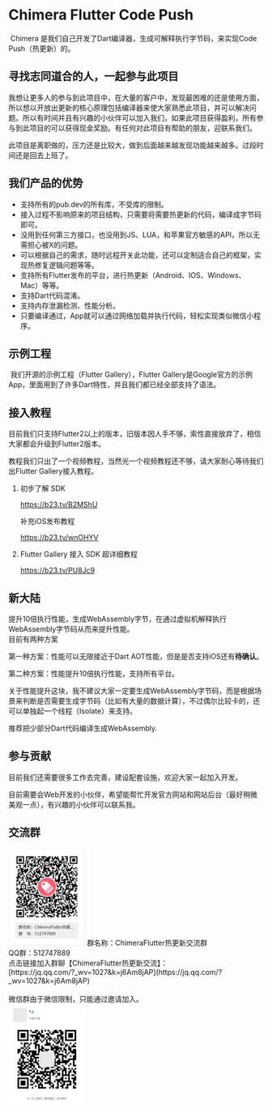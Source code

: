 # Chimera Flutter Code Push

​		Chimera 是我们自己开发了Dart编译器，生成可解释执行字节码，来实现Code Push（热更新）的。

## 寻找志同道合的人，一起参与此项目

​		我想让更多人的参与到此项目中，在大量的客户中，发现最困难的还是使用方面，所以想以开放出更新的核心原理包括编译器来使大家熟悉此项目，并可以解决问题。所以有时间并且有兴趣的小伙伴可以加入我们，如果此项目获得盈利，所有参与到此项目的可以获得现金奖励。有任何对此项目有帮助的朋友，迎联系我们。

​		此项目是离职做的，压力还是比较大，做到后面越来越发现功能越来越多。过段时间还是回去上班了。


## 我们产品的优势

- 支持所有的pub.dev的所有库，不受库的限制。
- 接入过程不影响原来的项目结构，只需要将需要热更新的代码，编译成字节码即可。
- 没用到任何第三方接口，也没用到JS、LUA，和苹果官方敏感的API，所以无需担心被X的问题。
- 可以根据自己的需求，随时远程开关此功能，还可以定制适合自己的框架，实现热修复逻辑问题等等。
- 支持所有Flutter发布的平台，进行热更新（Android、IOS、Windows、Mac）等等。
- 支持Dart代码混淆。
- 支持内存泄漏检测、性能分析。
- 只要编译通过，App就可以通过网络加载并执行代码，轻松实现类似微信小程序。

## 示例工程

​		我们开源的示例工程（Flutter Gallery），Flutter Gallery是Google官方的示例App，里面用到了许多Dart特性，并且我们都已经全部支持了语法。

## 接入教程

​		目前我们只支持Flutter2以上的版本，旧版本因人手不够，索性直接放弃了，相信大家都会升级到Flutter2版本。

​		教程我们只出了一个视频教程，当然光一个视频教程还不够，请大家耐心等待我们出Flutter Gallery接入教程。

1. 初步了解 SDK

    https://b23.tv/B2MShU

    补充iOS发布教程

    https://b23.tv/wnOHYV

2. Flutter Gallery 接入 SDK 超详细教程

   https://b23.tv/PU8Jc9
   
## 新大陆
   提升10倍执行性能，生成WebAssembly字节，在通过虚拟机解释执行WebAssembly字节码从而来提升性能。   
   目前有两种方案

   第一种方案：性能可以无限接近于Dart AOT性能，但是是否支持iOS还有**待确认**。

   第二种方案：性能提升10倍执行性能，支持所有平台。

   关于性能提升这块，我不建议大家一定要生成WebAssembly字节码，而是根据场景来判断是否需要生成字节码（比如有大量的数据计算），不过偶尔比较卡的，还可以单独起一个线程（Isolate）来支持。

   推荐把少部分Dart代码编译生成WebAssembly.

## 参与贡献

目前我们还需要很多工作去完善，建设配套设施，欢迎大家一起加入开发。

目前需要会Web开发的小伙伴，希望能帮忙开发官方网站和网站后台（最好稍微美观一点），有兴趣的小伙伴可以联系我。

## 交流群

<img src="./imgs/qq.png" alt="wx" width="30%" height="30%" />
群名称：ChimeraFlutter热更新交流群<br>
QQ群：512747889<br>
点击链接加入群聊【ChimeraFlutter热更新交流】：<br>[https://jq.qq.com/?_wv=1027&k=j6Am8jAP](https://jq.qq.com/?_wv=1027&k=j6Am8jAP)
<br><br>
微信群由于微信限制，只能通过邀请加入。<br>
<img src="./imgs/wx_group.png" alt="wx" width="30%" height="30%" />

